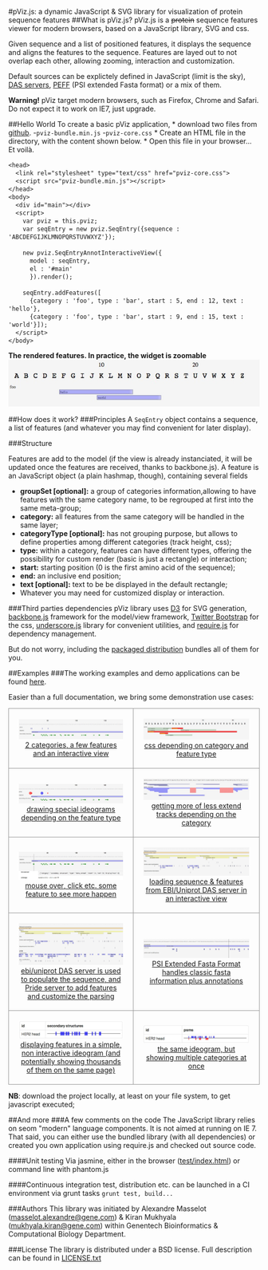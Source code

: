 #pViz.js: a dynamic JavaScript & SVG library for visualization of protein sequence features
##What is pViz.js?
pViz.js is a <strike>protein</strike> sequence features viewer for modern browsers, based on a JavaScript library, SVG and css.

Given sequence and a list of positioned features, it displays the sequence and aligns the features to the sequence.
Features are layed out to not overlap each other, allowing zooming, interaction and customization.

Default sources can be explictely defined in JavaScript (limit is the sky),  [DAS servers](http://en.wikipedia.org/wiki/Distributed_Annotation_System), [PEFF](http://www.psidev.info/node/363) (PSI extended Fasta format) or a mix of them.

**Warning!** pViz target modern browsers, such as Firefox, Chrome and Safari. Do not expect it to work on IE7, just upgrade.

##Hello World
To create a basic pViz application, * download two files from [github](https://github.com/Genentech/pviz/tree/master/dist). -`pviz-bundle.min.js` -`pviz-core.css` * Create an HTML file in the directory, with the content shown below. * Open this file in your browser... Et voilà.

    <head>
      <link rel="stylesheet" type="text/css" href="pviz-core.css">
      <script src="pviz-bundle.min.js"></script>
    </head>
    <body>
      <div id="main"></div>
      <script>
        var pviz = this.pviz;
        var seqEntry = new pviz.SeqEntry({sequence : 'ABCDEFGIJKLMNOPQRSTUVWXYZ'});
        
        new pviz.SeqEntryAnnotInteractiveView({
          model : seqEntry,
          el : '#main'
          }).render();
          
        seqEntry.addFeatures([
          {category : 'foo', type : 'bar', start : 5, end : 12, text : 'hello'},
          {category : 'foo', type : 'bar', start : 9, end : 15, text : 'world'}]);
      </script>
    </body>

**The rendered features. In practice, the widget is zoomable**
![](images/hello-world.jpg)

##How does it work?
###Principles
A <code>SeqEntry</code> object contains a sequence, a list of features (and whatever you may find convenient for later display).

###Structure

Features are add to the model (if the view is already instanciated, it will be updated once the features are received, thanks to backbone.js).
A feature is an JavaScript object (a plain hashmap, though), containing several fields

 * **groupSet [optional]:** a group of categories information,allowing to have features with the same category name, to be regrouped at first into the same meta-group;
 * **category:** all features from the same category will be handled in the same layer;
 * **categoryType [optional]:** has not grouping purpose, but allows to define properties among different categories (track height, css);
 * **type:** within a category, features can have different types, offering the possibility for custom render (basic is just a rectangle) or interaction;
 * **start:** starting position (0 is the first amino acid of the sequence);
 * **end:** an inclusive end position;
 * **text [optional]:** text to be be displayed in the default rectangle;
 * Whatever you may need for customized display or interaction.

###Third parties dependencies
pViz library uses [D3](http://d3js.org) for SVG generation, [backbone.js](http://backbonejs.org) framework for the model/view framework, [Twitter Bootstrap](http://getbootstrap.com/) for the css, [underscore.js](http://underscorejs.org) library for convenient utilities, and [require.js](http://requirejs.org) for dependency management.

But do not worry, including the [packaged distribution](dist/pviz-bundle-min.js) bundles all of them for you.

##Examples
###The working examples and demo applications can be found [here](http://research-pub.gene.com/pviz/examples/).

Easier than a full documentation, we bring some demonstration use cases:
<table style="border-spacing: 0px">
	<tr>
		<td style="text-align:center;padding: 20px;border: 1px solid #999;"><a href="examples/example-0.html"><img src="images/example-0.jpg"/><br/>2 categories, a few features and an interactive view</a></td>
		<td style="text-align:center;padding: 20px;border: 1px solid #999;"><a href="examples/example-custom-display-css.html"><img src="images/example-custom-display-css.jpg"/><br/>css depending on category and feature type</a></td>
	</tr>
	<tr>
		<td style="text-align:center;padding: 20px;border: 1px solid #999;"><a href="examples/example-custom-display.html"><img src="images/example-custom-display.jpg"/><br/>drawing special ideograms depending on the feature type</a></td>
		<td style="text-align:center;padding: 20px;border: 1px solid #999;"><a href="examples/example-different-track-heights.html"><img src="images/example-different-track-heights.jpg"/><br/>getting more of less extend tracks depending on the category</a></td>
	</tr>
	<tr>
		<td style="text-align:center;padding: 20px;border: 1px solid #999;"><a href="examples/example-interaction.html"><img src="images/example-interaction.jpg"/><br/>mouse over, click etc. some feature to see more happen</a></td>
		<td style="text-align:center;padding: 20px;border: 1px solid #999;"><a href="examples/example-das-reader.html"><img src="images/example-das-reader.jpg"/><br/>loading sequence & features from EBI/Uniprot DAS server in an interactive view</a></td>
	</tr>
	<tr>
		<td style="text-align:center;padding: 20px;border: 1px solid #999;"><a href="examples/example-two-das-reader.html"><img src="images/example-two-das-reader.jpg"/><br/>ebi/uniprot DAS server is used to populate the sequence, and Pride server to add features and customize the parsing</a></td>
		<td style="text-align:center;padding: 20px;border: 1px solid #999;"><a href="examples/example-peff-reader.html"><img src="images/example-peff-reader.jpg"/><br/>PSI Extended Fasta Format handles classic fasta information plus annotations</a></td>
	</tr>
	<tr>
		<td style="text-align:center;padding: 20px;border: 1px solid #999;"><a href="examples/example-one-liner.html"><img src="images/example-one-liner.jpg"/><br/>displaying features in a simple, non interactive ideogram (and potentially showing thousands of them on the same page)</a></td>
		<td style="text-align:center;padding: 20px;border: 1px solid #999;"><a href="examples/example-one-liner-multiple-categories.html"><img src="images/example-one-liner-multiple-categories.jpg"/><br/>the same ideogram, but showing multiple categories at once</a></td>
	</tr>
</table> 
 
**NB**: download the project locally, at least on your file system, to get javascript executed;

##And more
###A few comments on the code
The JavaScript library relies on seom "modern" language components. It is not aimed at running on IE 7.
That said, you can either use the bundled library (with all dependencies) or created you own application using require.js and checked out source code.

####Unit testing
Via jasmine, either in the browser ([test/index.html](test/index.html)) or command line with phantom.js

####Continuous integration
test, distribution etc. can be launched in a CI environment via grunt tasks <code>grunt test, build...</code>

###Authors
This library was initiated by 
Alexandre Masselot (masselot.alexandre@gene.com) & Kiran Mukhyala (mukhyala.kiran@gene.com) within Genentech Bioinformatics & Computational Biology Department.
            
###License
The library is distributed under a BSD license. Full description can be found in [LICENSE.txt](LICENSE.txt)

